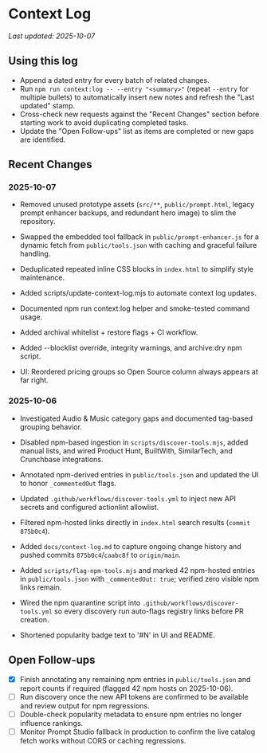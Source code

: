 # Context Log

_Last updated: 2025-10-07_

## Using this log
- Append a dated entry for every batch of related changes.
- Run `npm run context:log -- --entry "<summary>"` (repeat `--entry` for multiple bullets) to automatically insert new notes and refresh the "Last updated" stamp.
- Cross-check new requests against the "Recent Changes" section before starting work to avoid duplicating completed tasks.
- Update the "Open Follow-ups" list as items are completed or new gaps are identified.

## Recent Changes

### 2025-10-07
- Removed unused prototype assets (`src/**`, `public/prompt.html`, legacy prompt enhancer backups, and redundant hero image) to slim the repository.
- Swapped the embedded tool fallback in `public/prompt-enhancer.js` for a dynamic fetch from `public/tools.json` with caching and graceful failure handling.
- Deduplicated repeated inline CSS blocks in `index.html` to simplify style maintenance.

- Added scripts/update-context-log.mjs to automate context log updates.
- Documented npm run context:log helper and smoke-tested command usage.
- Added archival whitelist + restore flags + CI workflow.
- Added --blocklist override, integrity warnings, and archive:dry npm script.
- UI: Reordered pricing groups so Open Source column always appears at far right.
### 2025-10-06
- Investigated Audio & Music category gaps and documented tag-based grouping behavior.
- Disabled npm-based ingestion in `scripts/discover-tools.mjs`, added manual lists, and wired Product Hunt, BuiltWith, SimilarTech, and Crunchbase integrations.
- Annotated npm-derived entries in `public/tools.json` and updated the UI to honor `_commentedOut` flags.
- Updated `.github/workflows/discover-tools.yml` to inject new API secrets and configured actionlint allowlist.
- Filtered npm-hosted links directly in `index.html` search results (`commit 875b0c4`).
- Added `docs/context-log.md` to capture ongoing change history and pushed commits `875b0c4`/`caabc8f` to `origin/main`.
- Added `scripts/flag-npm-tools.mjs` and marked 42 npm-hosted entries in `public/tools.json` with `_commentedOut: true`; verified zero visible npm links remain.
- Wired the npm quarantine script into `.github/workflows/discover-tools.yml` so every discovery run auto-flags registry links before PR creation.

- Shortened popularity badge text to '#N' in UI and README.
## Open Follow-ups
- [x] Finish annotating any remaining npm entries in `public/tools.json` and report counts if required (flagged 42 npm hosts on 2025-10-06).
- [ ] Run discovery once the new API tokens are confirmed to be available and review output for npm regressions.
- [ ] Double-check popularity metadata to ensure npm entries no longer influence rankings.
- [ ] Monitor Prompt Studio fallback in production to confirm the live catalog fetch works without CORS or caching regressions.
